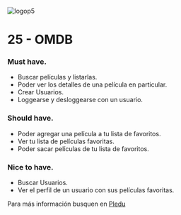 ![logop5](https://p5-hall-of-fame.s3.amazonaws.com/p5logo.png)

# 25 - OMDB

### Must have.

- Buscar películas y listarlas.
- Poder ver los detalles de una película en particular.
- Crear Usuarios.
- Loggearse y desloggearse con un usuario.

### Should have.

- Poder agregar una película a tu lista de favoritos.
- Ver tu lista de películas favoritas.
- Poder sacar películas de tu lista de favoritos.

### Nice to have.

- Buscar Usuarios.
- Ver el perfil de un usuario con sus películas favoritas.

Para más información busquen en [Pledu](https://pledu.plataforma5.la/modules/e2b1ace6-8de6-4b10-a025-647583402a8a)
